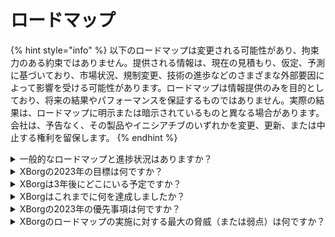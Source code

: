 # ロードマップ

{% hint style="info" %}
以下のロードマップは変更される可能性があり、拘束力のある約束ではありません。提供される情報は、現在の見積もり、仮定、予測に基づいており、市場状況、規制変更、技術の進歩などのさまざまな外部要因によって影響を受ける可能性があります。ロードマップは情報提供のみを目的としており、将来の結果やパフォーマンスを保証するものではありません。実際の結果は、ロードマップに明示または暗示されているものと異なる場合があります。会社は、予告なく、その製品やイニシアチブのいずれかを変更、更新、または中止する権利を留保します。
{% endhint %}

<details>

<summary>一般的なロードマップと進捗状況はありますか？</summary>

一般的なロードマップは、最新の[**デッキ**](https://docsend.com/view/5dwn74pn6izud3vb)および[**ウェブサイト**](https://www.xborg.com/)でご覧いただけます。

</details>

<details>

<summary>XBorgの2023年の目標は何ですか？</summary>

* ファンエンゲージメントアプリで**1,000,000**人のユーザーを獲得する

<!---->

* ファンエンゲージメントアプリに**50**のeスポーツチームと20の他のコミュニティをオンボードする

<!---->

* チームに**10**人のソフトウェアエンジニアを迎える

<!---->

* シードラウンドの資金調達と公開トークンセールで**$5m**を調達する

<!---->

* 認証ネットワークと開発者グラントプログラムの**分散化**

<!---->

* 早期の製品**収益化**

<!---->

* **+20,000**のコミュニティメンバー

</details>

<details>

<summary>XBorgは3年後にどこにいる予定ですか？</summary>

私たちの3年後のビジョンは、XBorgを完全に分散化されたプロトコルに変革し、多数のユーザーアプリケーションを提供する一方で、ゲームの認証ネットワークの第一人者としての地位を確立することです。助成金プログラムとプレーヤーイニシアチブへの積極的なサポートを通じて、無数のゲーマーを力に満ちた存在にし、eスポーツチームやスタジオを含むプレーヤー所有のゲーミングエンティティの台頭を促進することを目指しています。持続的なイノベーションと進歩への取り組みを通じて、XBorgがWeb3の領域を超えて主導的なゲーミングエコシステムとなり、将来的に他のエンターテイメント部門やコミュニティのエンパワーメントイニシアチブへの進出の道を開くことを予想しています。

免責事項：達成可能であると信じていますが、この文書で述べられているXBorgの3年後のビジョンに関する記述は、ゲームとブロックチェーン業界に関する仮定、期待、予測に基づいています。これらの記述にはリスクと不確実性が伴い、実際の結果はこれらの記述で説明されているものと異なる場合があります。XBorgは特定の結果や成果を保証または約束するものではありません。XBorgまたはその製品およびサービスへの投資にはリスクがあり、投資の一部または全部を失う可能性があります。この文書の情報に基づいて行われた投資の結果として生じるいかなる損害や損失についても、XBorgは責任を負いません。最後に、この文書の内容を法的、金融、投資の助言と解釈することはありません。

</details>

<details>

<summary>XBorgはこれまでに何を達成しましたか？</summary>

* ゲームの認証ネットワークのMVPを**10,000**人のユーザーと共に構築しました
* 最初のアプリケーションのユースケースであるソウルバウンドランチパッドで**6つの早期段階の**ディールを実現しました
* Web3で最も競争力のあるゲーミングコミュニティ
* Web3およびWeb2のトップブランドとのパートナーシップ（Team BDS、Brave、YGG、Polygon Gaming）
* Web3で最大のトーナメントオーガナイザーであり、2022年には125のトーナメントを開催し、2023年には最大のWeb3リーグ（XCS）を開催しました
* 戦略的な資金調達ラウンド
* Prometheusの発行

</details>

<details>

<summary>XBorgの2023年の優先事項は何ですか？</summary>

XBorgの最優先事項は、戦略的な開発のいくつかの重要な領域に焦点を当てています。まず第一に、チームは安定して魅力的なファンエンゲージメントアプリ（xborg.gg）を構築しています。第二に、会社はアプリケーションと認証ネットワークの成長と拡大を促進するために、技術的な人材プールを増やすことに取り組んでいます。XBorgはまた、主要なeスポーツチームとの戦略的なビジネス開発の機会を追求し、プラットフォームのユーザーエンゲージメントと魅力を高めることに専念しています。

持続可能な成長を重視して、XBorgはウェアラブルドロップ、月額ユーザーおよびビジネスの定期購読、その他の革新的な収益ストリームなど、さまざまな収益化戦略を検討しています。最後に、XBorgは分散化の未来に向けてXBGトークンを発行し、バイナンスやコインベースなどのTier 1取引所、Bybit、Bitfinex、KucoinなどのTier 2取引所で利用できるように準備しています。これらの戦略的な優先事項を追求することで、XBorgはゲーミング業界を革新し、急速に進化するWeb3テクノロジーの世界でのリーダーとしての地位を確立する準備が整っています。

</details>

<details>

<summary>XBorgのロードマップの実施に対する最大の脅威（または弱点）は何ですか？</summary>

**規制リスク**

すべてのWeb3プロジェクトと同様に、デジタルアセットに関する規制環境は、特定のロードマップアイテムの実行を妨げる可能性があります。特定のNFTやトークンが特定の管轄区域で証券と見なされる場合、これは当社のエコシステムに損害を与える可能性があり、またXBGトークンのユーティリティに影響を与える可能性があります。

**データガバナンス**

さらに、XBorgがSteamやFaceitなどの信頼性のある第三者APIを利用していることは、潜在的なデータガバナンスの問題を引き起こします。これらの協力関係を中止すると、データの品質が低下することになります。

**認証ネットワークの牽引力**

どのプロトコルにおいても採用リスクは非常に重要であり、成功への潜在的な障害を示しています。したがって、堅牢な初期成長計画が不可欠です。これに合わせて、ファンエンゲージメントアプリとeスポーツチームとの戦略的なパートナーシップを、XBorgプロトコルのクリティカルマスを達成するための最も効果的な手段として特定しました。

\


</details>